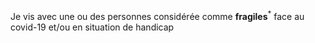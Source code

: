 <!---->Je vis avec une ou des personnes considérée comme <b>fragiles</b><sup>*</sup> face au covid-19 et/ou en situation de handicap
